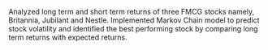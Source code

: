 Analyzed long term and short term returns of three FMCG stocks namely, Britannia, Jubilant and Nestle. Implemented Markov Chain model to predict stock volatility and identified the best performing stock by comparing long term returns with expected returns. 
